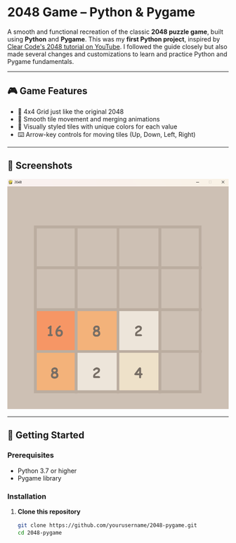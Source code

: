 # 2048 Game – Python & Pygame

A smooth and functional recreation of the classic **2048 puzzle game**, built using **Python** and **Pygame**. This was my **first Python project**, inspired by [Clear Code's 2048 tutorial on YouTube](https://www.youtube.com/watch?v=6ZyylFcjfIg). I followed the guide closely but also made several changes and customizations to learn and practice Python and Pygame fundamentals.

---

## 🎮 Game Features

- 🧩 4x4 Grid just like the original 2048  
- 💠 Smooth tile movement and merging animations  
- 🎨 Visually styled tiles with unique colors for each value  
- ⌨️ Arrow-key controls for moving tiles (Up, Down, Left, Right)  

---

## 📸 Screenshots


![2048 Game Screenshot](2048_ss.png)

---

## 🚀 Getting Started

### Prerequisites

- Python 3.7 or higher  
- Pygame library  

### Installation

1. **Clone this repository**
   ```bash
   git clone https://github.com/yourusername/2048-pygame.git
   cd 2048-pygame

